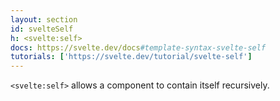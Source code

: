 ```yaml
---
layout: section
id: svelteSelf
h: <svelte:self>
docs: https://svelte.dev/docs#template-syntax-svelte-self
tutorials: ['https://svelte.dev/tutorial/svelte-self']
---
```

`<svelte:self>` allows a component to contain itself recursively.